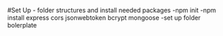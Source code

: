 #Set Up - folder structures and install needed packages
	-npm init
	-npm install express cors jsonwebtoken bcrypt mongoose
	-set up folder bolerplate